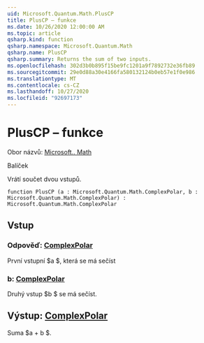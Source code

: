 ```yaml
---
uid: Microsoft.Quantum.Math.PlusCP
title: PlusCP – funkce
ms.date: 10/26/2020 12:00:00 AM
ms.topic: article
qsharp.kind: function
qsharp.namespace: Microsoft.Quantum.Math
qsharp.name: PlusCP
qsharp.summary: Returns the sum of two inputs.
ms.openlocfilehash: 302d3b0b895f15be9fc1201a9f7892732e36fb89
ms.sourcegitcommit: 29e0d88a30e4166fa580132124b0eb57e1f0e986
ms.translationtype: MT
ms.contentlocale: cs-CZ
ms.lasthandoff: 10/27/2020
ms.locfileid: "92697173"
---
```

# <a name="pluscp-function"></a>PlusCP – funkce

Obor názvů: [Microsoft.. Math](xref:Microsoft.Quantum.Math)

Balíček [](https://nuget.org/packages/)


Vrátí součet dvou vstupů.

```qsharp
function PlusCP (a : Microsoft.Quantum.Math.ComplexPolar, b : Microsoft.Quantum.Math.ComplexPolar) : Microsoft.Quantum.Math.ComplexPolar
```


## <a name="input"></a>Vstup

### <a name="a--complexpolar"></a>Odpověď: [ComplexPolar](xref:Microsoft.Quantum.Math.ComplexPolar)

První vstupní $a $, která se má sečíst


### <a name="b--complexpolar"></a>b: [ComplexPolar](xref:Microsoft.Quantum.Math.ComplexPolar)

Druhý vstup $b $ se má sečíst.



## <a name="output--complexpolar"></a>Výstup: [ComplexPolar](xref:Microsoft.Quantum.Math.ComplexPolar)

Suma $a + b $.